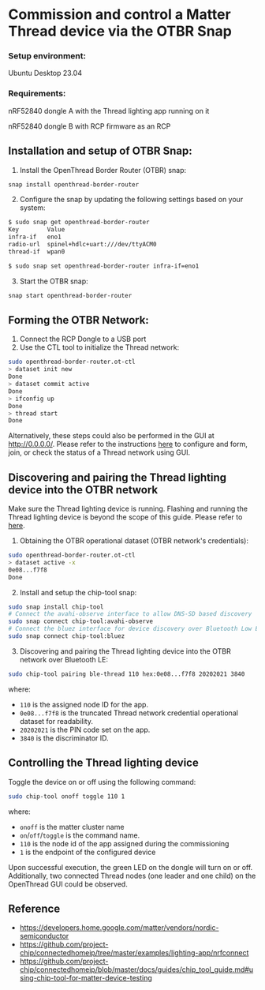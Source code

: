 # Commission and control a Matter Thread device via the OTBR Snap

### Setup environment:
Ubuntu Desktop 23.04

### Requirements:

nRF52840 dongle A with the Thread lighting app running on it

nRF52840 dongle B with RCP firmware as an RCP

## Installation and setup of OTBR Snap:
1. Install the OpenThread Border Router (OTBR) snap:
```bash
snap install openthread-border-router
```

2. Configure the snap by updating the following settings based on your system:
```bash
$ sudo snap get openthread-border-router
Key        Value
infra-if   eno1
radio-url  spinel+hdlc+uart:///dev/ttyACM0
thread-if  wpan0

$ sudo snap set openthread-border-router infra-if=eno1
```

3. Start the OTBR snap:
```bash
snap start openthread-border-router
```

## Forming the OTBR Network:
1. Connect the RCP Dongle to a USB port
2. Use the CTL tool to initialize the Thread network:
```bash
sudo openthread-border-router.ot-ctl
> dataset init new
Done
> dataset commit active
Done
> ifconfig up
Done
> thread start
Done
```
Alternatively, these steps could also be performed in the GUI at http://0.0.0.0/. 
Please refer to the instructions [here](https://openthread.io/guides/border-router/web-gui.md) to configure and form, join, or check the status of a Thread network using GUI.

## Discovering and pairing the Thread lighting device into the OTBR network
Make sure the Thread lighting device is running. Flashing and running the Thread lighting device is beyond the scope of this guide. 
Please refer to [here](https://github.com/project-chip/connectedhomeip/tree/master/examples/lighting-app/nrfconnect). 

1. Obtaining the OTBR operational dataset (OTBR network's credentials):
```bash
sudo openthread-border-router.ot-ctl
> dataset active -x
0e08...f7f8
Done
```

2. Install and setup the chip-tool snap:
```bash
sudo snap install chip-tool
# Connect the avahi-observe interface to allow DNS-SD based discovery
sudo snap connect chip-tool:avahi-observe
# Connect the bluez interface for device discovery over Bluetooth Low Energy (BLE)
sudo snap connect chip-tool:bluez
```

3. Discovering and pairing the Thread lighting device into the OTBR network over Bluetooth LE:
```bash
sudo chip-tool pairing ble-thread 110 hex:0e08...f7f8 20202021 3840
```
where:
- `110` is the assigned node ID for the app.
- `0e08...f7f8` is the truncated Thread network credential operational dataset for readability.
- `20202021` is the PIN code set on the app.
- `3840` is the discriminator ID.

## Controlling the Thread lighting device
Toggle the device on or off using the following command:
```bash
sudo chip-tool onoff toggle 110 1
```
where:

-   `onoff` is the matter cluster name
-   `on`/`off`/`toggle` is the command name.
-   `110` is the node id of the app assigned during the commissioning
-   `1` is the endpoint of the configured device

Upon successful execution, the green LED on the dongle will turn on or off. 
Additionally, two connected Thread nodes (one leader and one child) on the OpenThread GUI could be observed.

## Reference

- https://developers.home.google.com/matter/vendors/nordic-semiconductor
- https://github.com/project-chip/connectedhomeip/tree/master/examples/lighting-app/nrfconnect
- https://github.com/project-chip/connectedhomeip/blob/master/docs/guides/chip_tool_guide.md#using-chip-tool-for-matter-device-testing







